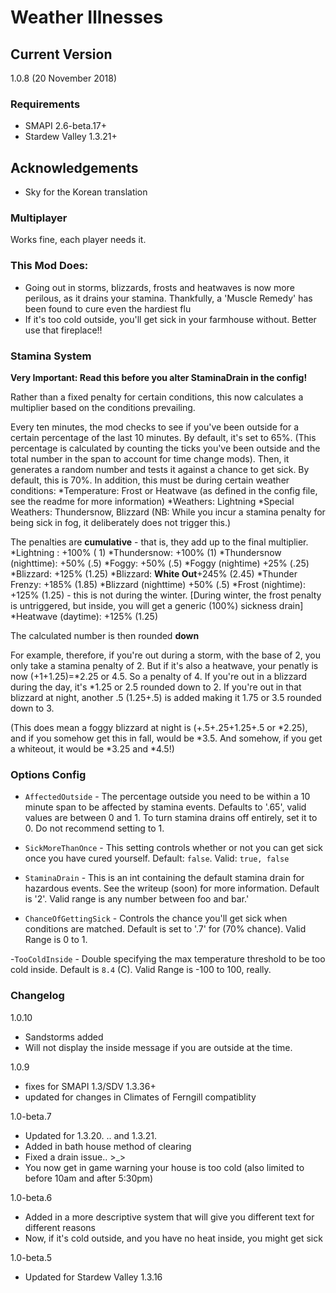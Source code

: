 ﻿# Weather Illnesses

## Current Version
1.0.8 (20 November 2018)

### Requirements
- SMAPI 2.6-beta.17+
- Stardew Valley 1.3.21+

## Acknowledgements
- Sky for the Korean translation

### Multiplayer

Works fine, each player needs it.

### This Mod Does:
- Going out in storms, blizzards, frosts and heatwaves is now more perilous, as it drains your stamina. Thankfully, 
    a 'Muscle Remedy' has been found to cure even the hardiest flu
- If it's too cold outside, you'll get sick in your farmhouse without. Better use that fireplace!!

### Stamina System

__Very Important: Read this before you alter StaminaDrain in the config!__

Rather than a fixed penalty for certain conditions, this now calculates a multiplier based on the conditions prevailing.

Every ten minutes, the mod checks to see if you've been outside for a certain percentage of the last 10 minutes. By default, it's set to 65%. (This percentage is calculated by counting the ticks you've been outside and the total number in the span to account for time change mods). Then, it generates a random number and tests it against a chance to get sick. By default, this is 70%. In addition, this must be during certain weather conditions:
*Temperature: Frost or Heatwave (as defined in the config file, see the readme for more information)
*Weathers: Lightning
*Special Weathers: Thundersnow, Blizzard
(NB: While you incur a stamina penalty for being sick in fog, it deliberately does not trigger this.)

The penalties are **cumulative** - that is, they add up to the final multiplier.
*Lightning : +100% ( 1)
*Thundersnow: +100% (1)
*Thundersnow (nighttime): +50% (.5)
*Foggy: +50% (.5)
*Foggy (nightime) +25% (.25)
*Blizzard: +125% (1.25)
*Blizzard: **White Out**+245% (2.45)
*Thunder Frenzy: +185% (1.85)
*Blizzard (nighttime) +50% (.5)
*Frost (nightime): +125% (1.25) - this is not during the winter. [During winter, the frost penalty is untriggered, but inside, you will get a generic (100%) sickness drain]
*Heatwave (daytime): +125% (1.25)

The calculated number is then rounded __down__

For example, therefore, if you're out during a storm, with the base of 2, you only take a stamina penalty of 2. But if it's also a heatwave, your penatly is now (+1+1.25)=*2.25 or 4.5. So a penalty of 4.
If you're out in a blizzard during the day, it's *1.25 or 2.5 rounded down to 2. If you're out in that blizzard at night, another .5 (1.25+.5) is added making it 1.75 or 3.5 rounded down to 3.

(This does mean a foggy blizzard at night is (+.5+.25+1.25+.5 or *2.25), and if you somehow get this in fall, would be *3.5. And somehow, if you get a whiteout, it would be *3.25 and *4.5!)

### Options Config

- `AffectedOutside` - The percentage outside you need to be within a 10 minute span to be affected by stamina events.
 Defaults to '.65', valid values are between 0 and 1. To turn stamina drains off entirely, set it to 0. Do not recommend setting to 1.

 - `SickMoreThanOnce` - This setting controls whether or not you can get sick once you have cured yourself. Default: `false`. Valid: `true, false`

 - `StaminaDrain` - This is an int containing the default stamina drain for hazardous events. See the writeup (soon) for more information. Default is '2'. Valid range is any number between foo and bar.'

  - `ChanceOfGettingSick` - Controls the chance you'll get sick when conditions are matched. Default is set to '.7' for (70% chance). Valid Range is 0 to 1.

  -`TooColdInside` - Double specifying the max temperature threshold to be too cold inside. Default is `8.4` (C). Valid Range is -100 to 100, really.

  ### Changelog
  1.0.10
   - Sandstorms added
   - Will not display the inside message if you are outside at the time.

  1.0.9
  - fixes for SMAPI 1.3/SDV 1.3.36+
  - updated for changes in Climates of Ferngill compatiblity

  1.0-beta.7
  - Updated for 1.3.20. .. and 1.3.21. 
  - Added in bath house method of clearing
  - Fixed a drain issue.. >_>
  - You now get in game warning your house is too cold (also limited to before 10am and after 5:30pm)

  1.0-beta.6
  - Added in a more descriptive system that will give you different text for different reasons
  - Now, if it's cold outside, and you have no heat inside, you might get sick

  1.0-beta.5

   - Updated for Stardew Valley 1.3.16
